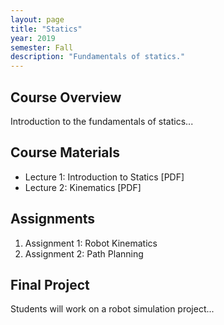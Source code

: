 ```yaml
---
layout: page
title: "Statics"
year: 2019
semester: Fall
description: "Fundamentals of statics."
---
```


## Course Overview

Introduction to the fundamentals of statics...

## Course Materials

- Lecture 1: Introduction to Statics [PDF]
- Lecture 2: Kinematics [PDF]

## Assignments

1. Assignment 1: Robot Kinematics
2. Assignment 2: Path Planning

## Final Project

Students will work on a robot simulation project...
